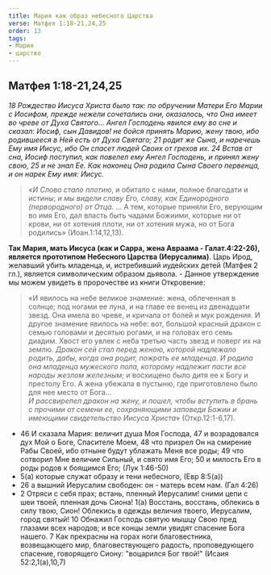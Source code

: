 ```yaml
---
title: Мария как образ небесного Царства
verse: Матфея 1:18-21,24,25
order: 13
tags: 
- Мария
- царство
---
```


## Матфея 1:18-21,24,25

*18 Рождество Иисуса Христа было так: по обручении Матери Его Марии с Иосифом, прежде нежели сочетались они, оказалось, что Она имеет во чреве от Духа Святого… Ангел Господень явился ему во сне и сказал: Иосиф, сын Давидов! не бойся принять Марию, жену твою, ибо родившееся в Ней есть от Духа Святаго; 21 родит же Сына, и наречешь Ему имя Иисус, ибо Он спасет людей Своих от грехов их. 24 Встав от сна, Иосиф поступил, как повелел ему Ангел Господень, и принял жену свою, 25 и не знал Ее. Как наконец Она родила Сына Своего первенца, и он нарек Ему имя: Иисус.*

>«*И Слово стало плотию*, и обитало с нами, полное благодати и истины; *и мы видели славу Его, славу, как Единородного (первородного) от Отца*. …  А тем, которые приняли Его, верующим во имя Его, дал власть быть чадами Божиими,  которые ни от крови, ни от хотения плоти, ни от хотения мужа, но от Бога родились» (Иоан.1:14,12,13). 

**Так Мария, мать Иисуса (как и Сарра, жена Авраама - Галат.4:22-26), является  прототипом Небесного Царства (Иерусалима)**. Царь Ирод, желавший убить младенца, и, истребивший иудейских детей (Матфея 2 гл.), является символическим образом дьявола.  - Данное утверждение мы можем увидеть в пророчестве из книги Откровение: 

>«И явилось на небе великое знамение: жена, облеченная в солнце; под ногами ее луна, и на главе ее венец из двенадцати звезд.  Она имела во чреве, и кричала от болей и мук рождения. 
>И другое знамение явилось на небе: вот, большой красный дракон с семью головами и десятью рогами, и на головах его семь диадим. Хвост его увлек с неба третью часть звезд и поверг их на землю. *Дракон сей стал перед женою, которой надлежало родить, дабы, когда она родит, пожрать ее младенца*. 
*И родила она младенца мужеского пола, которому надлежит пасти все народы жезлом железным*; и восхищено было дитя ее к Богу и престолу Его. А жена убежала в пустыню, где приготовлено было для нее место от Бога…  
*И рассвирепел дракон на жену, и пошел, чтобы вступить в брань с прочими от семени ее, сохраняющими заповеди Божии и имеющими свидетельство Иисуса Христа*»
(Откр.12:1-6,17).

- 46 И сказала Мария: величит душа Моя Господа, 47 и возрадовался дух Мой о Боге, Спасителе Моем, 48 что призрел Он на смирение Рабы Своей, ибо отныне будут ублажать Меня все роды; 49 что сотворил Мне величие Сильный, и свято имя Его; 50 и милость Его в роды родов к боящимся Его; (Лук 1:46-50)
- 5(а) которые служат образу и тени небесного, (Евр 8:5(а))
- 26 а вышний Иерусалим свободен: он - матерь всем нам. (Гал 4:26)
- 2 Отряси с себя прах; встань, пленный Иерусалим! сними цепи с шеи твоей, пленная дочь Сиона! 1(а) Восстань, восстань, облекись в силу твою, Сион! Облекись в одежды величия твоего, Иерусалим, город святый! 10 Обнажил Господь святую мышцу Свою пред глазами всех народов; и все концы земли увидят спасение Бога нашего. 7 Как прекрасны на горах ноги благовестника, возвещающего мир, благовествующего радость, проповедующего спасение, говорящего Сиону: "воцарился Бог твой!" (Исаия 52:2,1(а),10,7)